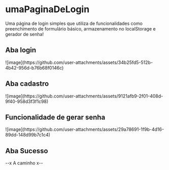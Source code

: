 # umaPaginaDeLogin
Uma página de login simples que utiliza de funcionalidades como preenchimento de formulário básico, armazenamento no localStorage e gerador de senha!

<h2> Aba login </h2>
![image](https://github.com/user-attachments/assets/34b25fd5-512b-4b42-956d-b76b68f0146c)

<h2> Aba cadastro </h2>
![image](https://github.com/user-attachments/assets/9121afb9-2f01-408d-9f40-958d3f3f1c98)

<h2> Funcionalidade de gerar senha </h2>
![image](https://github.com/user-attachments/assets/29a78691-1f9b-4d16-89dd-148d99b7c1c4)

<h2> Aba Sucesso </h2>
--x A caminho x--
